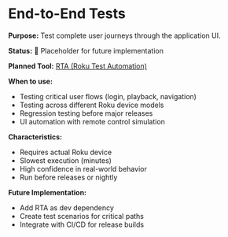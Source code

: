 # End-to-End Tests

**Purpose:** Test complete user journeys through the application UI.

**Status:** 🚧 Placeholder for future implementation

**Planned Tool:** [RTA (Roku Test Automation)](https://github.com/triwav/roku-test-automation)

**When to use:**

- Testing critical user flows (login, playback, navigation)
- Testing across different Roku device models
- Regression testing before major releases
- UI automation with remote control simulation

**Characteristics:**

- Requires actual Roku device
- Slowest execution (minutes)
- High confidence in real-world behavior
- Run before releases or nightly

**Future Implementation:**

- Add RTA as dev dependency
- Create test scenarios for critical paths
- Integrate with CI/CD for release builds
